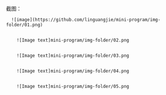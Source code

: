 截图：

      ![image](https://github.com/linguangjie/mini-program/img-folder/01.png)
      

        ![Image text]mini-program/img-folder/02.png
      

        ![Image text]mini-program/img-folder/03.png
      

        ![Image text]mini-program/img-folder/04.png
      

        ![Image text]mini-program/img-folder/05.png
      
